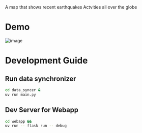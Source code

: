 A map that shows recent earthquakes Actvities all over the globe

# Demo
![image](https://github.com/user-attachments/assets/1216dc24-aa23-45c1-8ac4-70031b89a4bd)



# Development Guide

## Run data synchronizer

```sh
cd data_syncer &
uv run main.py
```

## Dev Server for Webapp

```sh
cd webapp &&
uv run -- flask run -- debug
```
